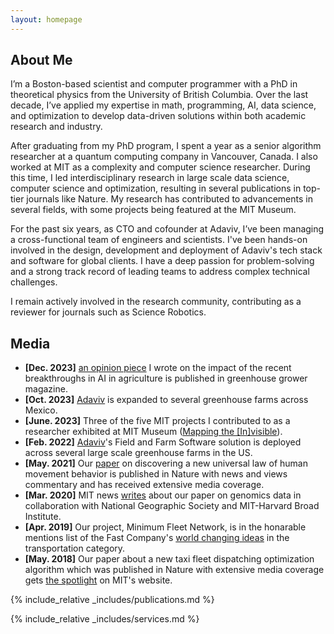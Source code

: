 ```yaml
---
layout: homepage
---
```


## About Me

I’m a Boston-based scientist and computer programmer with a PhD in theoretical physics from the University of British Columbia. Over the last decade, I’ve applied my expertise in math, programming, AI, data science, and optimization to develop data-driven solutions within both academic research and industry.

After graduating from my PhD program, I spent a year as a senior algorithm researcher at a quantum computing company in Vancouver, Canada. I also worked at MIT as a complexity and computer science researcher. During this time, I led interdisciplinary research in large scale data science, computer science and optimization, resulting in several publications in top-tier journals like Nature. My research has contributed to advancements in several fields, with some projects being featured at the MIT Museum.

For the past six years, as CTO and cofounder at Adaviv, I’ve been managing a cross-functional team of engineers and scientists. I've been hands-on involved in the design, development and deployment of Adaviv's tech stack and software for global clients. I have a deep passion for problem-solving and a strong track record of leading teams to address complex technical challenges.

I remain actively involved in the research community, contributing as a reviewer for journals such as Science Robotics.


## Media
- **[Dec. 2023]** <a href="https://www.greenhousegrower.com/technology/how-the-new-ai-is-poised-to-revolutionize-agriculture/">an opinion piece</a> I wrote on the impact of the recent breakthroughs in AI in agriculture is published in greenhouse grower magazine.
- **[Oct. 2023]** <a href="https://www.adaviv.com">Adaviv</a> is expanded to several greenhouse farms across Mexico.
- **[June. 2023]** Three of the five MIT projects I contributed to as a researcher exhibited at MIT Museum (<a href="https://dusp.mit.edu/news/20-years-mapping-invisible">Mapping the [In]visible</a>).
- **[Feb. 2022]** <a href="https://www.adaviv.com">Adaviv</a>'s Field and Farm Software solution is deployed across several large scale greenhouse farms in the US.
- **[May. 2021]** Our <a href="https://www.nature.com/articles/d41586-021-01355-7">paper</a> on discovering a new universal law of human movement behavior  is published in Nature with news and views commentary and has received extensive media coverage.
- **[Mar. 2020]** MIT news <a href="https://news.mit.edu/2020/historic-migration-patterns-americans-dna-0305">writes</a> about our paper on genomics data in collaboration with National Geographic Society and MIT-Harvard Broad Institute.
- **[Apr. 2019]** Our project, Minimum Fleet Network, is in the honarable mentions list of the Fast Company's <a href="https://www.fastcompany.com/90329244/world-changing-ideas-2019-all-the-winners-finalists-and-honorable-mentions">world changing ideas</a> in the transportation category.
- **[May. 2018]** Our paper about a new taxi fleet dispatching optimization algorithm which was published in Nature with extensive media coverage gets <a href="https://spotlight.mit.edu/sites/default/files/spotlight/2018/152713470177955833.jpg">the spotlight</a> on MIT's website.


{% include_relative _includes/publications.md %}

{% include_relative _includes/services.md %}
